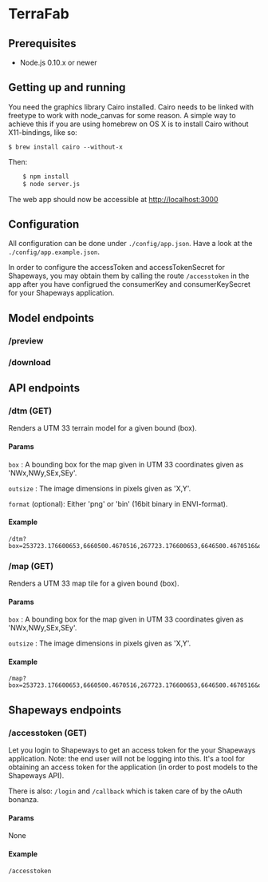 TerraFab
========

## Prerequisites

- Node.js 0.10.x or newer

## Getting up and running

You need the graphics library Cairo installed. Cairo needs to be linked with freetype to work with node_canvas for some reason. A simple way to achieve this if you are using homebrew on OS X is to install Cairo without X11-bindings, like so:

    $ brew install cairo --without-x


Then:

```bash
    $ npm install
    $ node server.js
```

The web app should now be accessible at [http://localhost:3000](http://localhost:3000)

## Configuration

All configuration can be done under ``./config/app.json``. Have a look at the ``./config/app.example.json``.

In order to configure the accessToken and accessTokenSecret for Shapeways, you may obtain them by
calling the route ``/accesstoken`` in the app after you have configrued the consumerKey and
consumerKeySecret for your Shapeways application.

## Model endpoints

### /preview

### /download


## API endpoints

### /dtm (GET)

Renders a UTM 33 terrain model for a given bound (box).

#### Params
```box``` : A bounding box for the map given in UTM 33 coordinates given as 'NWx,NWy,SEx,SEy'.

```outsize``` : The image dimensions in pixels given as 'X,Y'.


```format``` (optional): Either 'png' or 'bin' (16bit binary in ENVI-format).


#### Example
```
/dtm?box=253723.176600653,6660500.4670516,267723.176600653,6646500.4670516&outsize=1000,1000
```

### /map (GET)

Renders a UTM 33 map tile for a given bound (box).

#### Params
```box``` : A bounding box for the map given in UTM 33 coordinates given as 'NWx,NWy,SEx,SEy'.

```outsize``` : The image dimensions in pixels given as 'X,Y'.

#### Example
```
/map?box=253723.176600653,6660500.4670516,267723.176600653,6646500.4670516&outsize=1000,1000
```

## Shapeways endpoints

### /accesstoken (GET)

Let you login to Shapeways to get an access token for the your Shapeways application.
Note: the end user will not be logging into this. It's a tool for obtaining an access token
for the application (in order to post models to the Shapeways API).

There is also: ``/login`` and  ``/callback`` which is taken care of by the oAuth bonanza.

#### Params
None

#### Example
```
/accesstoken
